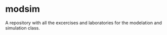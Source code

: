 # modsim
A  repository with all the excercises and laboratories for the modelation and simulation class.
